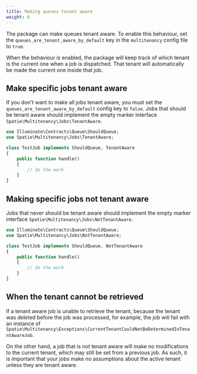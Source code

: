 ```yaml
---
title: Making queues tenant aware
weight: 6
---
```


The package can make queues tenant aware. To enable this behaviour, set the `queues_are_tenant_aware_by_default` key in the `multitenancy` config file to `true`.

When the behaviour is enabled, the package will keep track of which tenant is the current one when a job is dispatched. That tenant will automatically be made the current one inside that job.

## Make specific jobs tenant aware

If you don't want to make all jobs tenant aware, you must set the `queues_are_tenant_aware_by_default` config key to `false`. Jobs that should be tenant aware should implement the empty marker interface `Spatie\Multitenancy\Jobs\TenantAware`.

```php
use Illuminate\Contracts\Queue\ShouldQueue;
use Spatie\Multitenancy\Jobs\TenantAware;

class TestJob implements ShouldQueue, TenantAware
{
    public function handle()
    {
        // do the work
    }
}
```

## Making specific jobs not tenant aware

Jobs that never should be tenant aware should implement the empty marker interface `Spatie\Multitenancy\Jobs\NotTenantAware`.
 
```php
use Illuminate\Contracts\Queue\ShouldQueue;
use Spatie\Multitenancy\Jobs\NotTenantAware;

class TestJob implements ShouldQueue, NotTenantAware
{
    public function handle()
    {
        // do the work
    }
}
```

## When the tenant cannot be retrieved

If a tenant aware job is unable to retrieve the tenant, because the tenant was deleted before the job was processed, for example, the job will fail with an instance of `Spatie\Multitenancy\Exceptions\CurrentTenantCouldNotBeDeterminedInTenantAwareJob`.

On the other hand, a job that is not tenant aware will make no modifications to the current tenant, which may still be set from a previous job. As such, it is important that your jobs make no assumptions about the active tenant unless they are tenant aware.
